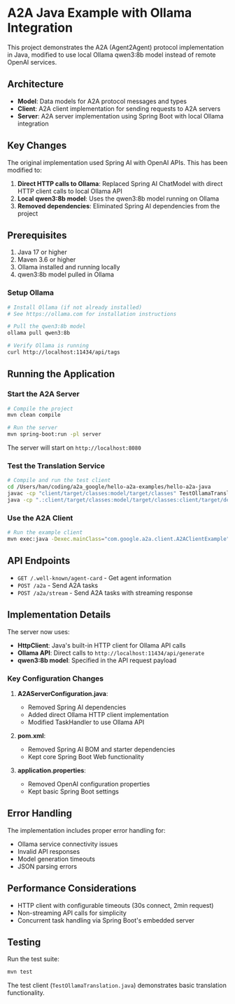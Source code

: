 # A2A Java Example with Ollama Integration

This project demonstrates the A2A (Agent2Agent) protocol implementation in Java, modified to use local Ollama qwen3:8b model instead of remote OpenAI services.

## Architecture

- **Model**: Data models for A2A protocol messages and types
- **Client**: A2A client implementation for sending requests to A2A servers
- **Server**: A2A server implementation using Spring Boot with local Ollama integration

## Key Changes

The original implementation used Spring AI with OpenAI APIs. This has been modified to:

1. **Direct HTTP calls to Ollama**: Replaced Spring AI ChatModel with direct HTTP client calls to local Ollama API
2. **Local qwen3:8b model**: Uses the qwen3:8b model running on Ollama
3. **Removed dependencies**: Eliminated Spring AI dependencies from the project

## Prerequisites

1. Java 17 or higher
2. Maven 3.6 or higher  
3. Ollama installed and running locally
4. qwen3:8b model pulled in Ollama

### Setup Ollama

```bash
# Install Ollama (if not already installed)
# See https://ollama.com for installation instructions

# Pull the qwen3:8b model
ollama pull qwen3:8b

# Verify Ollama is running
curl http://localhost:11434/api/tags
```

## Running the Application

### Start the A2A Server

```bash
# Compile the project
mvn clean compile

# Run the server
mvn spring-boot:run -pl server
```

The server will start on `http://localhost:8080`

### Test the Translation Service

```bash
# Compile and run the test client
cd /Users/han/coding/a2a_google/hello-a2a-examples/hello-a2a-java
javac -cp "client/target/classes:model/target/classes" TestOllamaTranslation.java
java -cp ".:client/target/classes:model/target/classes:client/target/dependency/*" TestOllamaTranslation
```

### Use the A2A Client

```bash
# Run the example client
mvn exec:java -Dexec.mainClass="com.google.a2a.client.A2AClientExample" -pl client
```

## API Endpoints

- `GET /.well-known/agent-card` - Get agent information
- `POST /a2a` - Send A2A tasks
- `POST /a2a/stream` - Send A2A tasks with streaming response

## Implementation Details

The server now uses:

- **HttpClient**: Java's built-in HTTP client for Ollama API calls
- **Ollama API**: Direct calls to `http://localhost:11434/api/generate`
- **qwen3:8b model**: Specified in the API request payload

### Key Configuration Changes

1. **A2AServerConfiguration.java**: 
   - Removed Spring AI dependencies
   - Added direct Ollama HTTP client implementation
   - Modified TaskHandler to use Ollama API

2. **pom.xml**: 
   - Removed Spring AI BOM and starter dependencies
   - Kept core Spring Boot Web functionality

3. **application.properties**: 
   - Removed OpenAI configuration properties
   - Kept basic Spring Boot settings

## Error Handling

The implementation includes proper error handling for:
- Ollama service connectivity issues
- Invalid API responses
- Model generation timeouts
- JSON parsing errors

## Performance Considerations

- HTTP client with configurable timeouts (30s connect, 2min request)
- Non-streaming API calls for simplicity
- Concurrent task handling via Spring Boot's embedded server

## Testing

Run the test suite:

```bash
mvn test
```

The test client (`TestOllamaTranslation.java`) demonstrates basic translation functionality.
